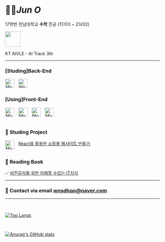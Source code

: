 #  🧑‍🚀*Jun O*

17학번 전남대학교 **수학** 전공 (17/03 ~ 23/02)

<img src="https://d1fdloi71mui9q.cloudfront.net/lfIz6MzSzNlMtgy9kbOg_0001-37679195113.png" width="50">

KT AIVLE - AI Track 3th 

___

### **[Studing]Back-End**
<img align="left" alt="Mongo" width="30px" 
style="padding-right:10px" 
src= "https://cdn.jsdelivr.net/gh/devicons/devicon/icons/nodejs/nodejs-original.svg">
<img align="left" alt="Mongo" width="30px" 
style="padding-right:10px" 
src= "https://cdn.jsdelivr.net/gh/devicons/devicon/icons/mongodb/mongodb-original-wordmark.svg">



<br>
<br>

### **[Using]Front-End**

<img align="left" alt="Mongo" width="30px" 
style="padding-right:10px" 
src= "https://cdn.jsdelivr.net/gh/devicons/devicon/icons/html5/html5-original-wordmark.svg">
<img align="left" alt="Mongo" width="30px" 
style="padding-right:10px" 
src= "https://cdn.jsdelivr.net/gh/devicons/devicon/icons/css3/css3-original-wordmark.svg">
<img align="left" alt="Mongo" width="30px" 
style="padding-right:10px" 
src= "https://cdn.jsdelivr.net/gh/devicons/devicon/icons/javascript/javascript-original.svg">
<img align="left" alt="Mongo" width="30px"
style="padding-right:10px" 
src= "https://cdn.jsdelivr.net/gh/devicons/devicon/icons/react/react-original.svg">
<br>

<br>

### 📒 **Studing Project**

<a href="https://past-coin-f97.notion.site/React-2023-3950e9017a854ce7939af6e9f15bde37">React를 활용한 쇼핑몰 웹사이트 만들기</a>
<img align="left" alt="Mongo" width="30px"
style="padding-right:10px" 
src= "https://cdn.jsdelivr.net/gh/devicons/devicon/icons/react/react-original.svg">  
<br>

### 📘 **Reading Book**  
✅
<a href="https://www.coupang.com/vp/products/1832148931?itemId=3116209690&vendorItemId=71103933866&src=1042503&spec=10304982&addtag=400&ctag=1832148931&lptag=10304982I3116209690&itime=20230103145741&pageType=PRODUCT&pageValue=1832148931&wPcid=16709852098778893272789&wRef=&wTime=20230103145741&redirect=landing&gclid=Cj0KCQiAnsqdBhCGARIsAAyjYjRbQpy0tnLStNNlL2pt-w1GfHFa0GNXO5BGBMApRTqtVpJscpUhq9waAhA_EALw_wcB&campaignid=18626086777&adgroupid=&isAddedCart=">비전공자를 위한 이해할 수있는 IT지식</a>

___
### 📧 **Contact via email**  [wnsdhqo@naver.com](wnsdhqo@naver.com)
___

<br>

<div>

[![Top Langs](https://github-readme-stats.vercel.app/api/top-langs/?username=anuraghazra&theme=gruvbox)](https://github.com/anuraghazra/github-readme-stats)

</div>

<br>

<div>

[![Anurag's GitHub stats](https://github-readme-stats.vercel.app/api?username=Junobee25&show_icons=true&theme=radical)](https://github.com/anuraghazra/github-readme-stats)

</div>
